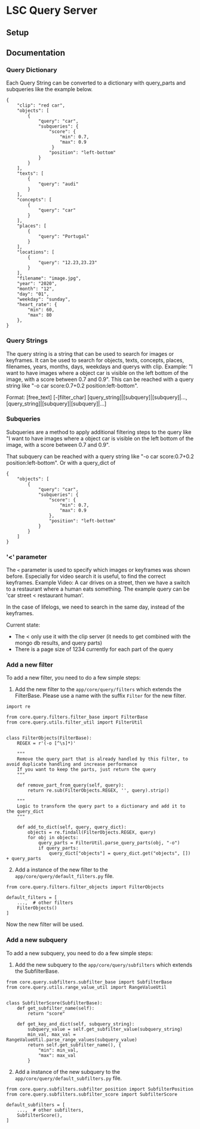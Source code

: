 # LSC Query Server

## Setup

## Documentation

### Query Dictionary
Each Query String can be converted to a dictionary with query_parts and subqueries like the example below.
```
{
    "clip": "red car",
    "objects": [
        {
            "query": "car",
            "subqueries": {
                "score": {
                    "min": 0.7,
                    "max": 0.9
                 }
                "position": "left-bottom"
            }
        }
    ],
    "texts": [
        {
            "query": "audi"
        }
    ],
    "concepts": [
        {
            "query": "car"
        }
    ],
    "places": [
        {
            "query": "Portugal"
        }
    ],
    "locations": [
        {
            "query": "12.23,23.23"
        }
    ],
    "filename": "image.jpg",
    "year": "2020",
    "month": "12",
    "day": "01",
    "weekday": "sunday",
    "heart_rate": {
        "min": 60,
        "max": 80
    },
}
```

### Query Strings
The query string is a string that can be used to search for images or keyframes. 
It can be used to search for objects, texts, concepts, places, filenames, years, months, days, weekdays and querys with clip.
Example: "I want to have images where a object car is visible on the left bottom of the image, with a score between 0.7 and 0.9".
This can be reached with a query string like "-o car score:0.7+0.2 position:left-bottom".

Format: [free_text] [-[filter_char] [query_string]|[subquery]|[subquery]|...,[query_string]|[subquery]|[subquery]|...]

### Subqueries
Subqueries are a method to apply additional filtering steps to the query like 
"I want to have images where a object car is visible on the left bottom of the image, with a score between 0.7 and 0.9".

That subquery can be reached with a query string like "-o car score:0.7+0.2 position:left-bottom".
Or with a query_dict of
```
{
    "objects": [
        {
            "query": "car",
            "subqueries": {
                "score": {
                    "min": 0.7,
                    "max": 0.9
                },
                "position": "left-bottom"
            }
        }
    ]
}
```

### '<' parameter
The `<` parameter is used to specify which images or keyframes was shown before. Especially for video search it is useful, to find the correct keyframes.
Example Video: A car drives on a street, then we have a switch to a restaurant where a human eats something. The example query can be 'car street < restaurant human'.

In the case of lifelogs, we need to search in the same day, instead of the keyframes.

Current state:
- The < only use it with the clip server (it needs to get combined with the mongo db results, and query parts)
- There is a page size of 1234 currently for each part of the query

### Add a new filter
To add a new filter, you need to do a few simple steps:

1. Add the new filter to the `app/core/query/filters` which extends the FilterBase. 
Please use a name with the suffix `Filter` for the new filter.

```
import re

from core.query.filters.filter_base import FilterBase
from core.query.utils.filter_util import FilterUtil


class FilterObjects(FilterBase):
    REGEX = r'(-o [^\s]*)'

    """
    Remove the query part that is already handled by this filter, to avoid duplicate handling and increase performance
    If you want to keep the parts, just return the query
    """

    def remove_part_from_query(self, query):
        return re.sub(FilterObjects.REGEX, '', query).strip()

    """
    Logic to transform the query part to a dictionary and add it to the query_dict
    """

    def add_to_dict(self, query, query_dict):
        objects = re.findall(FilterObjects.REGEX, query)
        for obj in objects:
            query_parts = FilterUtil.parse_query_parts(obj, "-o")
            if query_parts:
                query_dict["objects"] = query_dict.get("objects", []) + query_parts

```

2. Add a instance of the new filter to the `app/core/query/default_filters.py` file.
```
from core.query.filters.filter_objects import FilterObjects

default_filters = [
    ...,  # other filters
    FilterObjects()
]
```

Now the new filter will be used.

### Add a new subquery
To add a new subquery, you need to do a few simple steps:
1. Add the new subquery to the `app/core/query/subfilters` which extends the SubfilterBase.
```
from core.query.subfilters.subfilter_base import SubfilterBase
from core.query.utils.range_value_util import RangeValueUtil


class SubfilterScore(SubfilterBase):
    def get_subfilter_name(self):
        return "score"

    def get_key_and_dict(self, subquery_string):
        subquery_value = self.get_subfilter_value(subquery_string)
        min_val, max_val = RangeValueUtil.parse_range_values(subquery_value)
        return self.get_subfilter_name(), {
            "min": min_val,
            "max": max_val
        }
```

2. Add a instance of the new subquery to the `app/core/query/default_subfilters.py` file.
```
from core.query.subfilters.subfilter_position import SubfilterPosition
from core.query.subfilters.subfilter_score import SubfilterScore

default_subfilters = [
    ...,  # other subfilters,
    SubfilterScore(),
]
```
